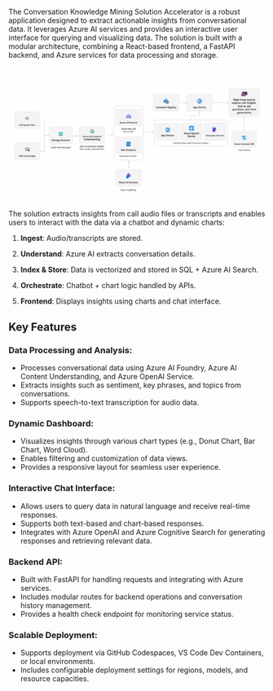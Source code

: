 <!-- # Explore the code -->
<!-- ## Overview -->
The Conversation Knowledge Mining Solution Accelerator is a robust application designed to extract actionable insights from conversational data. It leverages Azure AI services and provides an interactive user interface for querying and visualizing data. The solution is built with a modular architecture, combining a React-based frontend, a FastAPI backend, and Azure services for data processing and storage.

![image](../img/ReadMe/ckm-sol-arch.png)

The solution extracts insights from call audio files or transcripts and enables users to interact with the data via a chatbot and dynamic charts:

1. **Ingest**: Audio/transcripts are stored.

2. **Understand**: Azure AI extracts conversation details.

3. **Index & Store**: Data is vectorized and stored in SQL + Azure AI Search.

4. **Orchestrate**: Chatbot + chart logic handled by APIs.

5. **Frontend**: Displays insights using charts and chat interface.

## Key Features

### Data Processing and Analysis:

- Processes conversational data using Azure AI Foundry, Azure AI Content Understanding, and Azure OpenAI Service.
- Extracts insights such as sentiment, key phrases, and topics from conversations.
- Supports speech-to-text transcription for audio data.

### Dynamic Dashboard:

- Visualizes insights through various chart types (e.g., Donut Chart, Bar Chart, Word Cloud).
- Enables filtering and customization of data views.
- Provides a responsive layout for seamless user experience.


### Interactive Chat Interface:

- Allows users to query data in natural language and receive real-time responses.
- Supports both text-based and chart-based responses.
- Integrates with Azure OpenAI and Azure Cognitive Search for generating responses and retrieving relevant data.

### Backend API:

- Built with FastAPI for handling requests and integrating with Azure services.
- Includes modular routes for backend operations and conversation history management.
- Provides a health check endpoint for monitoring service status.

### Scalable Deployment:

- Supports deployment via GitHub Codespaces, VS Code Dev Containers, or local environments.
- Includes configurable deployment settings for regions, models, and resource capacities.